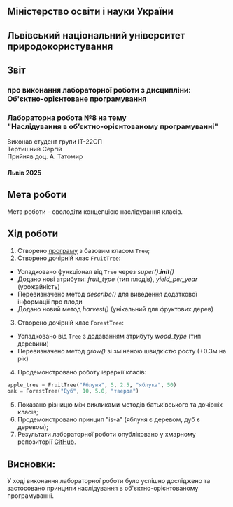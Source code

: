 ## Міністерство освіти і науки України  
## Львівський національний університет природокористування
## Звіт 
### про виконання лабораторної роботи з дисципліни: <br> Об'єктно-орієнтоване програмування 
### Лабораторна робота №8 на тему <br> "Наслідування в об’єктно-орієнтованому програмуванні"
Виконав студент групи ІТ-22СП <br> Тертишний Сергій
<br> Прийняв доц. А. Татомир

#### Львів 2025

## Мета роботи 
Мета роботи - оволодіти концепцією наслідування класів.

## Хід роботи
1. Створено [програму](inheritance.py) з базовим класом `Tree`;
2. Створено дочірній клас `FruitTree`:
- Успадковано функціонал від `Tree` через *super().__init__()*
- Додано нові атрибути: *fruit_type* (тип плодів), *yield_per_year* (урожайність)
- Перевизначено метод *describe()* для виведення додаткової інформації про плоди
- Додано новий метод *harvest()* (унікальний для фруктових дерев)
3. Створено дочірній клас `ForestTree`:
- Успадковано від `Tree` з додаванням атрибуту *wood_type* (тип деревини)
- Перевизначено метод *grow()* зі зміненою швидкістю росту (+0.3м на рік)
4. Продемонстровано роботу ієрархії класів:
```python
apple_tree = FruitTree("Яблуня", 5, 2.5, "яблука", 50)
oak = ForestTree("Дуб", 10, 5.0, "тверда")
```
5. Показано різницю між викликами методів батьківського та дочірніх класів;
6. Продемонстровано принцип "is-a" (яблуня є деревом, дуб є деревом);
6. Результати лабораторної роботи опубліковано у хмарному репозиторії [GitHub](https://github.com/xsp1ke83/oop-it-2025/tree/master/TertishniySergii).

## Висновки: 
У ході виконання лабораторної роботи було успішно досліджено та застосовано принципи наслідування в об'єктно-орієнтованому програмуванні.
